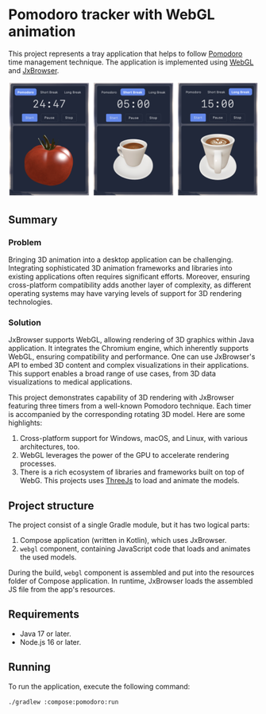# Pomodoro tracker with WebGL animation

This project represents a tray application that helps to follow
[Pomodoro][pomodoro-wiki] time management technique. The application 
is implemented using [WebGL][webgl-mdn] and [JxBrowser][jxbrowser].

![screenshot.png](.github/readme-resources/screenshot.png)

[pomodoro-wiki]: https://en.wikipedia.org/wiki/Pomodoro_Technique
[webgl-mdn]: https://developer.mozilla.org/en-US/docs/Web/API/WebGL_API
[jxbrowser]: https://www.teamdev.com/jxbrowser

## Summary

### Problem

Bringing 3D animation into a desktop application can be challenging.
Integrating sophisticated 3D animation frameworks and libraries into existing
applications often requires significant efforts. Moreover, ensuring cross-platform
compatibility adds another layer of complexity, as different operating systems 
may have varying levels of support for 3D rendering technologies.

### Solution

JxBrowser supports WebGL, allowing rendering of 3D graphics within Java application.
It integrates the Chromium engine, which inherently supports WebGL, ensuring 
compatibility and performance. One can use JxBrowser's API to embed 3D content 
and complex visualizations in their applications. This support enables a broad 
range of use cases, from 3D data visualizations to medical applications.

This project demonstrates capability of 3D rendering with JxBrowser featuring
three timers from a well-known Pomodoro technique. Each timer is accompanied by
the corresponding rotating 3D model. Here are some highlights:

1. Cross-platform support for Windows, macOS, and Linux,
   with various architectures, too.
2. WebGL leverages the power of the GPU to accelerate rendering processes.
3. There is a rich ecosystem of libraries and frameworks built on top of WebG.
This projects uses [ThreeJs][three-js] to load and animate the models.

[three-js]: https://github.com/mrdoob/three.js

## Project structure

The project consist of a single Gradle module, but it has two logical parts:

1. Compose application (written in Kotlin), which uses JxBrowser.
2. `webgl` component, containing JavaScript code that loads and animates 
the used models.

During the build, `webgl` component is assembled and put into the resources folder
of Compose application. In runtime, JxBrowser loads the assembled JS file from
the app's resources.

## Requirements

- Java 17 or later.
- Node.js 16 or later.

## Running

To run the application, execute the following command:

```bash
./gradlew :compose:pomodoro:run
```
